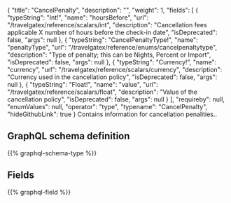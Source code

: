 {
  "title": "CancelPenalty",
  "description": "",
  "weight": 1,
  "fields": [
    {
      "typeString": "Int!",
      "name": "hoursBefore",
      "url": "/travelgatex/reference/scalars/int",
      "description": "Cancellation fees applicable X number of hours before the check-in date",
      "isDeprecated": false,
      "args": null
    },
    {
      "typeString": "CancelPenaltyType!",
      "name": "penaltyType",
      "url": "/travelgatex/reference/enums/cancelpenaltytype",
      "description": "Type of penalty; this can be Nights, Percent or Import",
      "isDeprecated": false,
      "args": null
    },
    {
      "typeString": "Currency!",
      "name": "currency",
      "url": "/travelgatex/reference/scalars/currency",
      "description": "Currency used in the cancellation policy",
      "isDeprecated": false,
      "args": null
    },
    {
      "typeString": "Float!",
      "name": "value",
      "url": "/travelgatex/reference/scalars/float",
      "description": "Value of the cancellation policy",
      "isDeprecated": false,
      "args": null
    }
  ],
  "requireby": null,
  "enumValues": null,
  "operator": "type",
  "typename": "CancelPenalty",
  "hideGithubLink": true
}
Contains information for cancellation penalities..
## GraphQL schema definition

{{% graphql-schema-type %}}

## Fields

{{% graphql-field %}}
